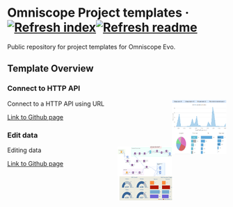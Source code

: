 # Omniscope Project templates &middot; [![Refresh index](https://github.com/visokio/omniscope-project-templates/actions/workflows/refresh_index.yml/badge.svg)](https://github.com/visokio/omniscope-project-templates/actions/workflows/refresh_index.yml)[![Refresh readme](https://github.com/visokio/omniscope-project-templates/actions/workflows/refresh_readme.yml/badge.svg)](https://github.com/visokio/omniscope-project-templates/actions/workflows/refresh_readme.yml)

Public repository for project templates for Omniscope Evo.

## Template Overview
<div id="ConnecttoHTTPAPI"/>

### Connect to HTTP API

<img align="right" src="https://github.com/visokio/omniscope-project-templates/blob/master/Connect to HTTP API/thumbnail.png" width="125" height="125"/>

Connect to a HTTP API using URL

[Link to Github page](Connect%20to%20HTTP%20API)

<div id="Editdata"/>

### Edit data

<img align="right" src="https://github.com/visokio/omniscope-project-templates/blob/master/Edit data/thumbnail.png" width="125" height="125"/>

Editing data

[Link to Github page](Edit%20data)


